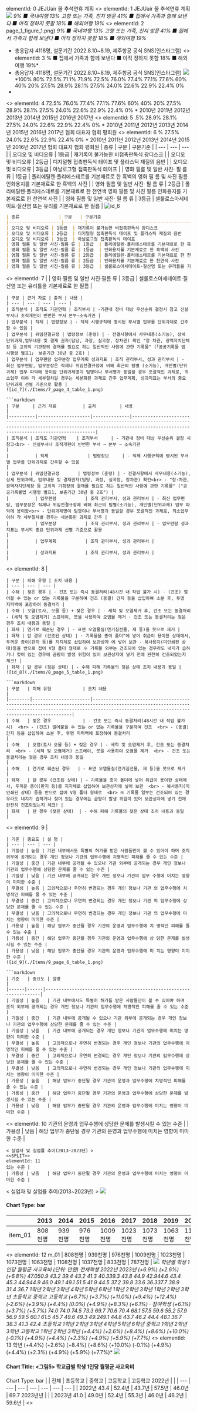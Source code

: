 elementId: 0
JEJUair 올 추석연휴 계획
<<SPLIT>>
elementId: 1
JEJUair 올 추석연휴 계획
![](./Items/1_page_1_figure_1.png)
*9%
■ 국내여행
13% 고항 또는 가족, 친지 방문
41%
■ 집에서 가족과 함께 보낸다
■ 아직 정하지 못함
18%
■ 해외여행
19%*
<<SPLIT>>
elementId: 2
page_1_figure_1.png)
*9%
■ 국내여행
13% 고항 또는 가족, 친지 방문
41%
■ 집에서 가족과 함께 보낸다
■ 아직 정하지 못함
18%
■ 해외여행
19%*
* 총응답자 4118명, 설문기간 2022.8.10~8.19, 제주항공 공식 SNS(인스타그램)
<<SPLIT>>
elementId: 3
%
■ 집에서 가족과 함께 보낸다
■ 아직 정하지 못함
18%
■ 해외여행
19%*
* 총응답자 4118명, 설문기간 2022.8.10~8.19, 제주항공 공식 SNS(인스타그램)
![](./Items/3_page_2_figure_1.png)
*100% 
80% 
72.5% 71.1% 71.9% 72.5% 76.0% 77.4% 77.1% 77.6% 
60% 
40% 
20% 
27.5% 28.9% 28.1% 27.5% 24.0% 22.6% 22.9% 22.4% 
0% 
*
<<SPLIT>>
elementId: 4
72.5% 76.0% 77.4% 77.1% 77.6% 
60% 
40% 
20% 
27.5% 28.9% 28.1% 27.5% 24.0% 22.6% 22.9% 22.4% 
0% 
*
2010년 2011년 2012년 2013년 2014년 2015년 2016년 2017년
<<SPLIT>>
elementId: 5
.5% 28.9% 28.1% 27.5% 24.0% 22.6% 22.9% 22.4% 
0% 
*
2010년 2011년 2012년 2013년 2014년 2015년 2016년 2017년
협회 대표자 협회 평회원
<<SPLIT>>
elementId: 6
% 27.5% 24.0% 22.6% 22.9% 22.4% 
0% 
*
2010년 2011년 2012년 2013년 2014년 2015년 2016년 2017년
협회 대표자 협회 평회원
| 종류 | 구분 | 구분기준 |
| --- | --- | --- |
| 오디오 및 비디오류 | 1등급 | 재기록이 불가능한 비접촉판독식 광디스크 |
| 오디오 및 비디오류 | 2등급 | 디지털형 접촉판독식 테이프 및 플라스틱 재질의 음반 |
| 오디오 및 비디오류 | 3등급 | 아날로그형 접촉판독식 테이프 |
| 영화 필름 및 일반 사진· 필 름 류 | 1등급 | 폴리에틸렌·폴리에스테르를 기본재료로 한 흑백의 영화 필 름 및 사진 필름 인화용지를 기본재료로 한 흑백의 사진 |
| 영화 필름 및 일반 사진· 필 름 류 | 2등급 | 폴리에틸렌·폴리에스테르를 기본재료로 한 천연색 영화 필름 및 사진 필름 인화용지를 기본재료로 한 천연색 사진 |
| 영화 필름 및 일반 사진· 필 름 류 | 3등급 | 셀룰로스아세테이트·질산염 또는 유리를 기본재료로 한 필름 |
![id_6](./Items/6_page_3_table_1.png)

```markdown
| 종류               | 구분   | 구분기준                                                                 |
|--------------------|--------|--------------------------------------------------------------------------|
| 오디오 및 비디오류 | 1등급  | 재기록이 불가능한 비접촉판독식 광디스크                                 |
| 오디오 및 비디오류 | 2등급  | 디지털형 접촉판독식 테이프 및 플라스틱 재질의 음반                       |
| 오디오 및 비디오류 | 3등급  | 아날로그형 접촉판독식 테이프                                             |
| 영화 필름 및 일반 사진·필름 류 | 1등급  | 폴리에틸렌·폴리에스테르를 기본재료로 한 흑백의 영화 필름 및 사진 필름 |
| 영화 필름 및 일반 사진·필름 류 | 1등급  | 인화용지를 기본재료로 한 흑백의 사진                                   |
| 영화 필름 및 일반 사진·필름 류 | 2등급  | 폴리에틸렌·폴리에스테르를 기본재료로 한 천연색 영화 필름 및 사진 필름 |
| 영화 필름 및 일반 사진·필름 류 | 2등급  | 인화용지를 기본재료로 한 천연색 사진                                   |
| 영화 필름 및 일반 사진·필름 류 | 3등급  | 셀룰로스아세테이트·질산염 또는 유리틀을 기본재료로 한 필름            |
```
<<SPLIT>>
elementId: 7
                   |
| 영화 필름 및 일반 사진·필름 류 | 3등급  | 셀룰로스아세테이트·질산염 또는 유리틀을 기본재료로 한 필름            |
```
| 구분 | 근거 자료 | 출처 | 내용 |
| --- | --- | --- | --- |
| 조직분석 | 조직도 기관연혁 | 조직부서 | ·기관내 정비 대상 우선순위 결정시 참고 신설부서나 조직개편이 빈번한 부서 본부→소속기관 |
| 업무분석 | 직제 | 법령정보 | - 직제 시행규칙에 명시된 부서별 업무를 단위과제로 간주 할 수 있음 |
| 업무분석 | 위임전결규정 | 법령정보 (훈령) | · 전결사항에서 사무내용(소기능), 상세 단위과제,업무내용 및 결재 권자(담당, 과장, 실국장, 장차관) 확인 "장 차관, 광역자치단체장 등 고위직 기관장의 결재를 필요로 하는 일반적인 사항에 관한 기록물" (「공공기록물 법 시행령 별표1」 보존기간 30년 중 2호) |
| 업무분석 | 업무편람 업무분장 업무계획 성과지표 | 조직 관리부서, 성과 관리부서 | · 최신 업무편람, 업무분장은 직제나 위임전결규정에 비해 최근의 팀별 (소기능), 개인별(단위과제) 업무 파악에 용이함 단위과제명이 팀명이나 부서명과 동일할 경우 포괄적인 과제로, 최소업무 이하 각 세부절차일 경우는 세분화된 과제로 간주 업무계획, 성과지표는 부서의 중요 단위과제 선별 기준으로 활용 |
![id_7](./Items/7_page_4_table_1.png)

```markdown
| 구분     | 근거 자료          | 출처         | 내용                                                                                                                                                                                                 |
|----------|--------------------|--------------|----------------------------------------------------------------------------------------------------------------------------------------------------------------------------------------------------|
| 조직분석 | 조직도 기관연혁    | 조직부서     | - 기관내 정비 대상 우선순위 결정 시 참고<br> - 신설부서나 조직개편이 빈번한 부서 → 본부 → 소속기관                                                                                                 |
|          | 직제               | 법령정보     | - 직제 시행규칙에 명시된 부서별 업무를 단위과제로 간주할 수 있음                                                                                                                                   |
| 업무분석 | 위임전결규정       | 법령정보 (훈령) | - 전결사항에서 사무내용(소기능), 상세 단위과제, 업무내용 및 결재권자(담당, 과장, 실국장, 장차관) 확인<br> - "장·차관, 광역자치단체장 등 고위직 기획장의 결재를 필요로 하는 일반적인 사항에 관한 기록물" ("공공기록물법 시행령 별표1, 보존기간 30년 중 2호") |
|          | 업무편람           | 조직 관리부서, 성과 관리부서 | - 최신 업무편람, 업무분장은 직제나 위임전결규정에 비해 최근의 팀별(소기능), 개인별(단위과제) 업무 파악에 용이함<br> - 단위과제명이 팀명이나 부서명과 동일할 경우 포괄적인 과제로, 최소업무 이하 각 세부절차별 경우는 세분화된 과제로 간주 |
|          | 업무분장           | 조직 관리부서, 성과 관리부서 | - 업무편람 성과지표는 부서의 중요 단위과제 선별 기준으로 활용                                                                                                                                    |
|          | 업무계획           | 조직 관리부서, 성과 관리부서 |                                                                                                                                                                                                    |
|          | 성과지표           | 조직 관리부서, 성과 관리부서 |                                                                                                                                                                                                    |
```
<<SPLIT>>
elementId: 8
                                                                                               |
```
| 구분 | 피해 유형 | 조치 내용 |
| --- | --- | --- |
| 수해 | 젖은 경우 | · 건조 또는 즉시 동결처리(48시간 내 작업 불가 시) · (건조) 열어볼 수 있는 or 없는 기록물을 구분하여 건조 (동결) 간지 등을 삽입하여 소분 후, 투명 지퍼백에 포장하여 동결처리 |
| 수해 | 오염(토사, 오물 등) + 젖은 경우 | · 세척 및 오염제거 후, 건조 또는 동결처리 - (세척 및 오염제거) 스프레이, 붓을 사용하여 오염물 제거 · 건조 또는 동결처리는 젖은 경우 조치 내용과 동일 |
| 화재 | 연기로 훼손된 경우 | - 표면 오염물질(연기침전물, 재 등)을 붓으로 제거 |
| 화재 | 탄 경우 (건조된 상태) | · 기록물을 종이 폴더"에 넣어 취급이 용이한 상태에서, 두꺼운 종이(판지 등)를 지지체로 삽입하여 보관상자 에 넣어 보관 · 복사용지(미인쇄된 상태)등을 반으로 접어 V형 폴더 형태로 ※ 기록물 외부는 건조되어 있는 경우라도 내지가 습하거나 젖어 있는 경우에 곰팡이 발생 위험이 있어 보관상자에 넣기 전에 완전히 건조되었는지 체크! |
| 화재 | 탄 경우 (젖은 상태) | - 수해 피해 기록물의 젖은 상태 조치 내용과 동일 |
![id_8](./Items/8_page_5_table_1.png)

```markdown
| 구분   | 피해 유형            | 조치 내용                                                                                                                                                                                                 |
|--------|----------------------|----------------------------------------------------------------------------------------------------------------------------------------------------------------------------------------------------------|
| 수해   | 젖은 경우            | - 건조 또는 즉시 동결처리(48시간 내 작업 불가 시)  <br> - (건조) 얼어붙을 수 있는 or 없는 기록물을 구분하여 건조  <br> - (동결) 간지 등을 삽입하여 소분 후, 투명 지퍼백에 포장하여 동결처리                                      |
| 수해   | 오염(토사 오물 등) + 젖은 경우 | - 세척 및 오염제거 후, 건조 또는 동결처리  <br> - (세척 및 오염제거) 스프레이, 붓을 사용하여 오염물 제거  <br> - 건조 또는 동결처리는 젖은 경우 조치 내용과 동일                                                                 |
| 수해   | 연기로 훼손된 경우   | - 표면 오염물질(연기침전물, 재 등)을 붓으로 제거                                                                                                                                                             |
| 화재   | 탄 경우 (건조된 상태) | - 기록물을 종이 폴더에 넣어 취급이 용이한 상태에서, 두꺼운 종이(판지 등)를 지지체로 삽입하여 보관상자에 넣어 보관  <br> - 복사용지(미인쇄된 상태) 등을 반으로 접어 V형 폴더 형태로  <br> ※ 기록물 일부는 건조되어 있는 경우라도 내지가 습하거나 젖어 있는 경우에는 곰팡이 발생 위험이 있어 보관상자에 넣기 전에 완전히 건조되었는지 체크! |
| 화재   | 탄 경우 (젖은 상태)  | - 수해 피해 기록물의 젖은 상태 조치 내용과 동일                                                                                                                                                             |
```
<<SPLIT>>
elementId: 9
                                                                                               |
```
| 기준 | 중요도 | 설 명 |
| --- | --- | --- |
| 기밀성 | 높음 | 기관 내부에서도 특별히 허가를 받은 사람들만이 볼 수 있어야 하며 조직 외부에 공개되는 경우 개인 정보나 기관의 업무수행에 치명적인 피해를 줄 수 있는 수준 |
| 기밀성 | 중간 | 기관 내부에 공개될 수 있으나 기관 외부에 공개되는 경우 개인 정보나 기관의 업무수행에 상당한 문제를 줄 수 있는 수준 |
| 기밀성 | 낮음 | 기관 내부에 공개되는 경우 개인 정보나 기관의 업무 수행에 미치는 영향이 미미한 수준 |
| 무결성 | 높음 | 고의적으로나 우연히 변경되는 경우 개인 정보나 기관 의 업무수행에 치명적인 피해를 줄 수 있는 수준 |
| 무결성 | 중간 | 고의적으로나 우연히 변경되는 경우 개인 정보나 기관 의 업무수행에 상당한 문제를 줄 수 있는 수준 |
| 무결성 | 낮음 | 고의적으로나 우연히 변경되는 경우 개인 정보나 기관 의 업무수행에 미치는 영향이 미미한 수준 |
| 가용성 | 높음 | 해당 업무가 중단될 경우 기관의 운영과 업무수행에 치 명적인 피해를 줄 수 있는 수준 |
| 가용성 | 중간 | 해당 업무가 중단될 경우 기관의 운영과 업무수행에 상 당한 문제를 발생시킬 수 있는 수준 |
| 가용성 | 낮음 | 해당 업무가 중단될 경우 기관의 운영과 업무수행에 미 치는 영향이 미미한 수준 |
![id_9](./Items/9_page_6_table_1.png)

```markdown
| 기준   | 중요도 | 설명                                                                 |
|------|------|--------------------------------------------------------------------|
| 기밀성 | 높음   | 기관 내부에서도 특별히 허가를 받은 사람들만이 볼 수 있어야 하며 조직 외부에 공개되는 경우 개인 정보나 기관의 업무수행에 치명적인 피해를 줄 수 있는 수준 |
| 기밀성 | 중간   | 기관 내부에 공개될 수 있으나 기관 외부에 공개되는 경우 개인 정보나 기관의 업무수행에 상당한 문제를 줄 수 있는 수준 |
| 기밀성 | 낮음   | 기관 내부에 공개되는 경우 개인 정보나 기관의 업무수행에 미치는 영향이 미미한 수준 |
| 무결성 | 높음   | 고의적으로나 우연히 변경되는 경우 개인 정보나 기관의 업무수행에 치명적인 피해를 줄 수 있는 수준 |
| 무결성 | 중간   | 고의적으로나 우연히 변경되는 경우 개인 정보나 기관의 업무수행에 상당한 문제를 줄 수 있는 수준 |
| 무결성 | 낮음   | 고의적으로나 우연히 변경되는 경우 개인 정보나 기관의 업무수행에 미치는 영향이 미미한 수준 |
| 가용성 | 높음   | 해당 업무가 중단될 경우 기관의 운영과 업무수행에 치명적인 피해를 줄 수 있는 수준 |
| 가용성 | 중간   | 해당 업무가 중단될 경우 기관의 운영과 업무수행에 상당한 문제를 발생시킬 수 있는 수준 |
| 가용성 | 낮음   | 해당 업무가 중단될 경우 기관의 운영과 업무수행에 미치는 영향이 미미한 수준 |
```
<<SPLIT>>
elementId: 10
기관의 운영과 업무수행에 상당한 문제를 발생시킬 수 있는 수준 |
| 가용성 | 낮음   | 해당 업무가 중단될 경우 기관의 운영과 업무수행에 미치는 영향이 미미한 수준 |
```
< 실업자 및 실업률 추이(2013~2023년) >
<<SPLIT>>
elementId: 11
있는 수준 |
| 가용성 | 낮음   | 해당 업무가 중단될 경우 기관의 운영과 업무수행에 미치는 영향이 미미한 수준 |
```
< 실업자 및 실업률 추이(2013~2023년) >
![](./Items/11_page_7_chart_1.png)
#### Chart Type: bar
|  | 2013 | 2014 | 2015 | 2016 | 2017 | 2018 | 2019 | 2020 | 2021 | 2022 | 2023 |
| --- | --- | --- | --- | --- | --- | --- | --- | --- | --- | --- | --- |
| item_01 | 808천명 | 939천명 | 976천명 | 1009천명 | 1023천명 | 1073천명 | 1063천명 | 1108천명 | 1037천명 | 833천명 | 787천명 |
<<SPLIT>>
elementId: 12
m_01 | 808천명 | 939천명 | 976천명 | 1009천명 | 1023천명 | 1073천명 | 1063천명 | 1108천명 | 1037천명 | 833천명 | 787천명 |
![](./Items/12_page_8_figure_1.png)
*학년별 학생 1인당 월평균 사교육비
(단위: 만원)
전체학생 2022년 2023년
(+6.9%)
(+2.6%)
(+6.8%)
47.050.9
43.2 39.4 43.2 41.3 40.339.3 43.8 44.9 42.944.6 43.4 45.3 44.944.9 46.0 49.1 49.1 51.5
41.9 44.5
37.2 39.8 33.6 36.337.7 38.9
31.4 36.7
1학년 2학년 3학년 4학년 5학년 6학년 1학년 2학년 3학년 1학년 2학년 3학년
초등학교 중학교 고등학교
(+6.7%) (+3.7%) (+11.0%) (+9.4%) (+12.4%) (-2.6%) (+3.9%) (+4.4%) (0.0%) (+4.9%) (+8.3%) (+6.1%)
· 참여학생
(+6.1%)
(+3.7%)
(+5.7%)
74.0 74.0 74.5 73.3
69.7 70.6 70.4 68.1
57.5 59.6 55.2 57.9 56.9 59.5 60.1 61.5
45.7 49.6 49.3 49.249.1
44.8
43.7 46.2 44.4 48.1
36.7 38.3 41.3 42.4
초등학교 1학년 2학년 3학년 4학년 5학년 6학년 중학교 1학년 2학년 3학년 고등학교 1학년 2학년 3학년
(+4.4%) (+2.6%) (+8.4%) (+8.6%) (+10.0%) (-0.1%) (+4.9%) (+4.4%) (+2.3%) (+4.9%) (+5.9%) (+7.7%)*
<<SPLIT>>
elementId: 13
학년
(+4.4%) (+2.6%) (+8.4%) (+8.6%) (+10.0%) (-0.1%) (+4.9%) (+4.4%) (+2.3%) (+4.9%) (+5.9%) (+7.7%)*
![](./Items/13_page_9_chart_1.png)
#### Chart Title: <그림5> 학교급별 학생 1인당 월평균 사교육비
Chart Type: bar
|  | 전체 | 초등학교 | 중학교 | 고등학교 | 고등학교 2022년 |  |
| --- | --- | --- | --- | --- | --- | --- |
| 2022년 43.4 | 52.4년 | 43.7년 | 57.5년 | 46.0년 | 69.7 2023년년 |  |
| 2023년 41.0 | 49.0년 | 52.4년 | 55.3년 | 46.0년 | 46.2년 | 59.6년 |
<<SPLIT>>
